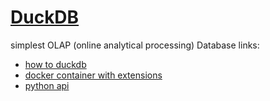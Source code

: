# [DuckDB](https://duckdb.org/)
simplest OLAP (online analytical processing) Database
links:
- [how to duckdb](https://github.com/duckerlabs/ducker/blob/main/README.md)  
- [docker container with extensions](https://github.com/cherkavi/docker-images/blob/master/duckdb/README.md)
- [python api](https://duckdb.org/docs/api/python/overview)
